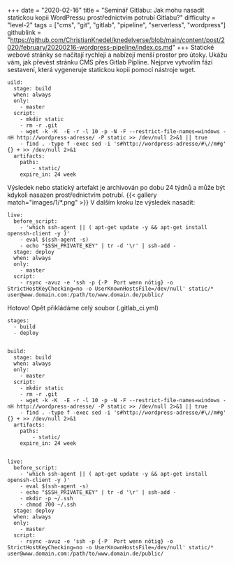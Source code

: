 +++
date = "2020-02-16"
title = "Seminář Gitlabu: Jak mohu nasadit statickou kopii WordPressu prostřednictvím potrubí Gitlabu?"
difficulty = "level-2"
tags = ["cms", "git", "gitlab", "pipeline", "serverless", "wordpress"]
githublink = "https://github.com/ChristianKnedel/knedelverse/blob/main/content/post/2020/february/20200216-wordpress-pipeline/index.cs.md"
+++
Statické webové stránky se načítají rychleji a nabízejí menší prostor pro útoky. Ukážu vám, jak převést stránku CMS přes Gitlab Pipline. Nejprve vytvořím fázi sestavení, která vygeneruje statickou kopii pomocí nástroje wget.
```
uild:
  stage: build
  when: always
  only:
    - master 
  script:
    - mkdir static
    - rm -r .git
    - wget -k -K  -E -r -l 10 -p -N -F --restrict-file-names=windows -nH http://wordpress-adresse/ -P static >> /dev/null 2>&1 || true
    - find . -type f -exec sed -i 's#http://wordpress-adresse/#\//m#g' {} + >> /dev/null 2>&1
  artifacts:
    paths:
        - static/     
    expire_in: 24 week

```
Výsledek nebo statický artefakt je archivován po dobu 24 týdnů a může být kdykoli nasazen prostřednictvím potrubí.
{{< gallery match="images/1/*.png" >}}
V dalším kroku lze výsledek nasadit:
```
live:
  before_script:
    - 'which ssh-agent || ( apt-get update -y && apt-get install openssh-client -y )'
    - eval $(ssh-agent -s)
    - echo "$SSH_PRIVATE_KEY" | tr -d '\r' | ssh-add -
  stage: deploy
  when: always
  only:
    - master  
  script:
    - rsync -avuz -e 'ssh -p {-P  Port wenn nötig} -o StrictHostKeyChecking=no -o UserKnownHostsFile=/dev/null' static/*  user@www.domain.com:/path/to/www.domain.de/public/

```
Hotovo! Opět přikládáme celý soubor (.gitlab_ci.yml)
```
stages:
  - build
  - deploy


build:
  stage: build
  when: always
  only:
    - master 
  script:
    - mkdir static
    - rm -r .git
    - wget -k -K  -E -r -l 10 -p -N -F --restrict-file-names=windows -nH http://wordpress-adresse/ -P static >> /dev/null 2>&1 || true
    - find . -type f -exec sed -i 's#http://wordpress-adresse/#\//m#g' {} + >> /dev/null 2>&1
  artifacts:
    paths:
        - static/     
    expire_in: 24 week
    
    
live:
  before_script:
    - 'which ssh-agent || ( apt-get update -y && apt-get install openssh-client -y )'
    - eval $(ssh-agent -s)
    - echo "$SSH_PRIVATE_KEY" | tr -d '\r' | ssh-add -
    - mkdir -p ~/.ssh
    - chmod 700 ~/.ssh
  stage: deploy
  when: always
  only:
    - master  
  script:
    - rsync -avuz -e 'ssh -p {-P  Port wenn nötig} -o StrictHostKeyChecking=no -o UserKnownHostsFile=/dev/null' static/*  user@www.domain.com:/path/to/www.domain.de/public/


```